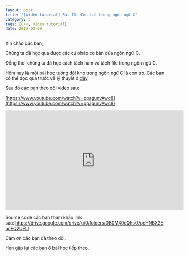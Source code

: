 ```yaml
---
layout: post
title: "[Video tutorial] Bài 10: Con trỏ trong ngôn ngữ C"
category: c
tags: [C++, video tutorial]
date: 2017-03-09
---
```


Xin chào các bạn,

Chúng ta đã học qua được các cú pháp cơ bản của ngôn ngữ C.

Đồng thời chúng ta đã học cách tách hàm và tách file trong ngôn ngữ C.

Hôm nay là một bài học tương đối khó trong ngôn ngữ C là con trỏ. Các bạn có thể đọc qua trước về lý thuyết ở <a href="http://hoctuduylaptrinh.com/2016/12/08/bai-7-con-tro-trong-c/">đây</a>.

Sau đó các bạn theo dõi video sau:

[https://www.youtube.com/watch?v=ppagunvAwc8](https://www.youtube.com/watch?v=ppagunvAwc8)

<iframe width="560" height="315" src="https://www.youtube.com/embed/ppagunvAwc8" frameborder="0" allow="autoplay; encrypted-media" allowfullscreen></iframe>

Source code các bạn tham khảo link sau: <a href="https://drive.google.com/drive/u/0/folders/0B0MX0cQhs07peHNBX25ucEQ2UEU">https://drive.google.com/drive/u/0/folders/0B0MX0cQhs07peHNBX25ucEQ2UEU</a>

Cảm ơn các bạn đã theo dõi.

Hẹn gặp lại các bạn ở bài học tiếp theo.
